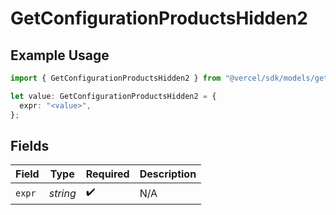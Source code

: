 # GetConfigurationProductsHidden2

## Example Usage

```typescript
import { GetConfigurationProductsHidden2 } from "@vercel/sdk/models/getconfigurationproductsop.js";

let value: GetConfigurationProductsHidden2 = {
  expr: "<value>",
};
```

## Fields

| Field              | Type               | Required           | Description        |
| ------------------ | ------------------ | ------------------ | ------------------ |
| `expr`             | *string*           | :heavy_check_mark: | N/A                |